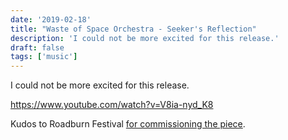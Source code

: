 ```yaml
---
date: '2019-02-18'
title: "Waste of Space Orchestra - Seeker's Reflection"
description: 'I could not be more excited for this release.'
draft: false
tags: ['music']
---
```

I could not be more excited for this release.<!-- excerpt -->

<https://www.youtube.com/watch?v=V8ia-nyd_K8>

Kudos to Roadburn Festival [for commissioning the piece](https://roadburn.com/premiere-waste-of-space-orchestra-seekers-reflection/).
